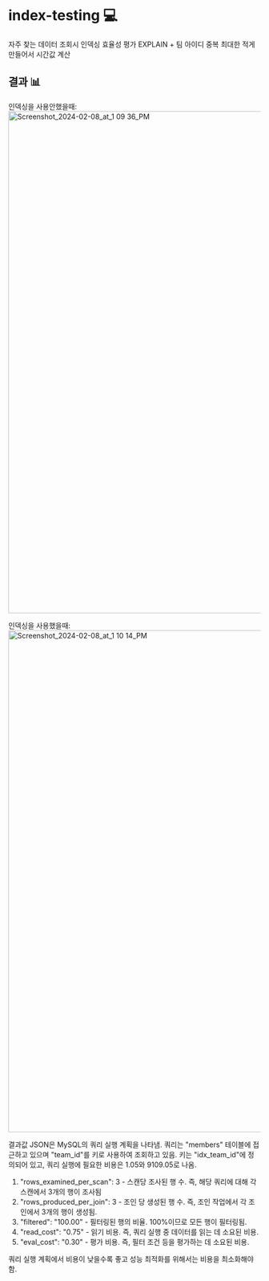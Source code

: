 # index-testing 💻

자주 찾는 데이터 조회시 인덱싱 효율성 평가
EXPLAIN + 팀 아이디 중복 최대한 적게만들어서 시간값 계산

## 결과 📊

인덱싱을 사용안했을때:
<img width="1000" alt="Screenshot_2024-02-08_at_1 09 36_PM" src="https://github.com/fms-chukguwang/dummy/assets/39757235/811cb12b-96e0-4aae-933b-214f4c90814e">

인덱싱을 사용했을때:<img width="1000" alt="Screenshot_2024-02-08_at_1 10 14_PM" src="https://github.com/fms-chukguwang/dummy/assets/39757235/20d29437-2bda-4cc4-b023-0523914ba855">

결과값 JSON은 MySQL의 쿼리 실행 계획을 나타냄. 쿼리는 "members" 테이블에 접근하고 있으며 "team_id"를 키로 사용하여 조회하고 있음. 키는 "idx_team_id"에 정의되어 있고, 쿼리 실행에 필요한 비용은 1.05와 9109.05로 나옴. 

1. "rows_examined_per_scan": 3 - 스캔당 조사된 행 수. 즉, 해당 쿼리에 대해 각 스캔에서 3개의 행이 조사됨
2. "rows_produced_per_join": 3 - 조인 당 생성된 행 수. 즉, 조인 작업에서 각 조인에서 3개의 행이 생성됨.
3. "filtered": "100.00" - 필터링된 행의 비율. 100%이므로 모든 행이 필터링됨.
4. "read_cost": "0.75" - 읽기 비용. 즉, 쿼리 실행 중 데이터를 읽는 데 소요된 비용.
5. "eval_cost": "0.30" - 평가 비용. 즉, 필터 조건 등을 평가하는 데 소요된 비용.

쿼리 실행 계획에서 비용이 낮을수록 좋고 성능 최적화를 위해서는 비용을 최소화해야함.
